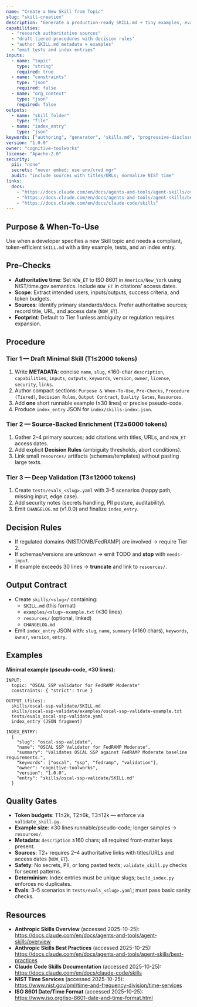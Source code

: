 ```yaml
---
name: "Create a New Skill from Topic"
slug: "skill-creation"
description: "Generate a production-ready SKILL.md + tiny examples, evals, and an index entry aligned to Anthropic Skills."
capabilities:
  - "research authoritative sources"
  - "draft tiered procedures with decision rules"
  - "author SKILL.md metadata + examples"
  - "emit tests and index entries"
inputs:
  - name: "topic"
    type: "string"
    required: true
  - name: "constraints"
    type: "json"
    required: false
  - name: "org_context"
    type: "json"
    required: false
outputs:
  - name: "skill_folder"
    type: "file"
  - name: "index_entry"
    type: "json"
keywords: ["authoring", "generator", "skills.md", "progressive-disclosure"]
version: "1.0.0"
owner: "cognitive-toolworks"
license: "Apache-2.0"
security:
  pii: "none"
  secrets: "never embed; use env/cred mgr"
  audit: "include sources with titles/URLs; normalize NIST time"
links:
  docs:
    - "https://docs.claude.com/en/docs/agents-and-tools/agent-skills/overview"
    - "https://docs.claude.com/en/docs/agents-and-tools/agent-skills/best-practices"
    - "https://docs.claude.com/en/docs/claude-code/skills"
---
```


## Purpose & When-To-Use
Use when a developer specifies a new Skill topic and needs a compliant, token-efficient `SKILL.md` with a tiny example, tests, and an index entry.

## Pre-Checks
- **Authoritative time**: Set `NOW_ET` to ISO 8601 in `America/New_York` using NIST/time.gov semantics. Include `NOW_ET` in citations’ access dates.
- **Scope**: Extract intended users, inputs/outputs, success criteria, and token budgets.
- **Sources**: Identify primary standards/docs. Prefer authoritative sources; record title, URL, and access date (`NOW_ET`).
- **Footprint**: Default to Tier 1 unless ambiguity or regulation requires expansion.

## Procedure
### Tier 1 — Draft Minimal Skill (T1≤2000 tokens)
1. Write **METADATA**: concise `name`, `slug`, ≤160-char `description`, `capabilities`, `inputs`, `outputs`, `keywords`, `version`, `owner`, `license`, `security`, `links`.
2. Author compact sections: `Purpose & When-To-Use`, `Pre-Checks`, `Procedure (Tiered)`, `Decision Rules`, `Output Contract`, `Quality Gates`, `Resources`.
3. Add **one** short runnable example (≤30 lines) or precise pseudo-code.
4. Produce `index_entry` JSON for `index/skills-index.json`.

### Tier 2 — Source-Backed Enrichment (T2≤6000 tokens)
1. Gather 2–4 primary sources; add citations with titles, URLs, and `NOW_ET` access dates.
2. Add explicit **Decision Rules** (ambiguity thresholds, abort conditions).
3. Link small `resources/` artifacts (schemas/templates) without pasting large texts.

### Tier 3 — Deep Validation (T3≤12000 tokens)
1. Create `tests/evals_<slug>.yaml` with 3–5 scenarios (happy path, missing input, edge case).
2. Add security notes (secrets handling, PII posture, auditability).
3. Emit `CHANGELOG.md` (v1.0.0) and finalize `index_entry`.

## Decision Rules
- If regulated domains (NIST/OMB/FedRAMP) are involved → require Tier 2.
- If schemas/versions are unknown → emit TODO and **stop** with `needs-input`.
- If example exceeds 30 lines → **truncate** and link to `resources/`.

## Output Contract
- Create `skills/<slug>/` containing:
  - `SKILL.md` (this format)
  - `examples/<slug>-example.txt` (≤30 lines)
  - `resources/` (optional, linked)
  - `CHANGELOG.md`
- Emit `index_entry` JSON with: `slug`, `name`, `summary` (≤160 chars), `keywords`, `owner`, `version`, `entry`.

## Examples
**Minimal example (pseudo-code, ≤30 lines):**
```text
INPUT:
  topic: "OSCAL SSP validator for FedRAMP Moderate"
  constraints: { "strict": true }

OUTPUT (files):
  skills/oscal-ssp-validate/SKILL.md
  skills/oscal-ssp-validate/examples/oscal-ssp-validate-example.txt
  tests/evals_oscal-ssp-validate.yaml
  index_entry (JSON fragment)

INDEX_ENTRY:
  {
    "slug": "oscal-ssp-validate",
    "name": "OSCAL SSP Validator for FedRAMP Moderate",
    "summary": "Validates OSCAL SSP against FedRAMP Moderate baseline requirements.",
    "keywords": ["oscal", "ssp", "fedramp", "validation"],
    "owner": "cognitive-toolworks",
    "version": "1.0.0",
    "entry": "skills/oscal-ssp-validate/SKILL.md"
  }
```

## Quality Gates
- **Token budgets**: T1≤2k, T2≤6k, T3≤12k — enforce via `validate_skill.py`.
- **Example size**: ≤30 lines runnable/pseudo-code; longer samples → `resources/`.
- **Metadata**: `description` ≤160 chars; all required front-matter keys present.
- **Sources**: T2+ requires 2–4 authoritative links with titles/URLs and access dates (`NOW_ET`).
- **Safety**: No secrets, PII, or long pasted texts; `validate_skill.py` checks for secret patterns.
- **Determinism**: Index entries must be unique slugs; `build_index.py` enforces no duplicates.
- **Evals**: 3–5 scenarios in `tests/evals_<slug>.yaml`; must pass basic sanity checks.

## Resources
- **Anthropic Skills Overview** (accessed 2025-10-25): https://docs.claude.com/en/docs/agents-and-tools/agent-skills/overview
- **Anthropic Skills Best Practices** (accessed 2025-10-25): https://docs.claude.com/en/docs/agents-and-tools/agent-skills/best-practices
- **Claude Code Skills Documentation** (accessed 2025-10-25): https://docs.claude.com/en/docs/claude-code/skills
- **NIST Time Services** (accessed 2025-10-25): https://www.nist.gov/pml/time-and-frequency-division/time-services
- **ISO 8601 Date/Time Format** (accessed 2025-10-25): https://www.iso.org/iso-8601-date-and-time-format.html
